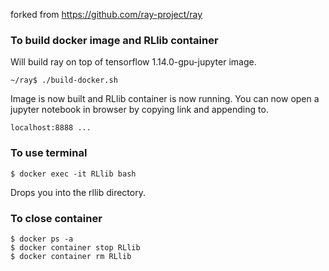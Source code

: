 forked from https://github.com/ray-project/ray

### To build docker image and RLlib container
Will build ray on top of tensorflow 1.14.0-gpu-jupyter image.
```
~/ray$ ./build-docker.sh
```

Image is now built and RLlib container is now running. You can now open a jupyter notebook in browser by copying link and appending to.
```
localhost:8888 ...
```

### To use terminal
```
$ docker exec -it RLlib bash
```

Drops you into the rllib directory.

### To close container
```
$ docker ps -a
$ docker container stop RLlib
$ docker container rm RLlib
```
